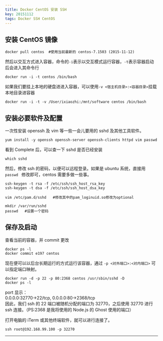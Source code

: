 ```yaml
---
title: Docker CentOS 安装 SSH
key: 20151112
tags: Docker SSH CentOS
---
```

## 安装 CentOS 镜像

```
docker pull centos  #使用当前最新的 centos-7.1503 (2015-11-12)
```

然后以交互方式进入容器，命令的`-i`表示以交互模式运行容器，`-t`表示容器启动后会进入其命令行

```
docker run -i -t centos /bin/bash
```

如果我们要挂上本地的硬盘进进入容器，可以使用`-v <宿主机目录>:<容器目录>`挂载本地目录进容器

```
docker run -i -t -v /User/ixiaozhi:/mnt/software centos /bin/bash
```

## 安装必要软件及配置
一次性安装 openssh 及 vim 等一些一会儿要用的 sshd 及其他工具软件。

```
yum install -y openssh openssh-server openssh-clients httpd vim passwd
```
看到 Complete 后，可以查一下 sshd 是否已经安装

```
which sshd
```
 然后，修改 ssh 的密码，以便可以远程登录。如果是 ubuntu 系统，直接用 `passwd ` 修改即可，centos 需要多做一些事。

```
ssh-keygen -t rsa -f /etc/ssh/ssh_host_rsa_key
ssh-keygen -t dsa -f /etc/ssh/ssh_host_dsa_key

vim /etc/pam.d/sshd   #修改其中的pam_loginuid.so修改为optional

mkdir /var/run/sshd
passwd   #设置一个密码
```

## 保存及启动
查看当前的容器，并 commit 更改

```
docker ps -l
docker commit e197 centos
```

现在便可以以后台长期运行的方式运行该容器，通过 `-p <对外端口>:<对内端口>` 可以指定端口映射。

```
docker run -d -p 22 -p 80:2368 centos /usr/sbin/sshd -D
docker ps -l
```

port 显示：    
0.0.0.0:32770->22/tcp, 0.0.0.0:80->2368/tcp    
因此，我们 ssh 的 22 端口被随机分配的端口为 32770，之后使用 32770 进行 ssh 连接。（PS:2368 是我将使用的 Node.js  的 Ghost 使用的端口）

打开电脑的 iTerm 或其他终端软件，就可以进行连接了。

```
ssh root@192.168.99.100 -p 32270
``` 
---

